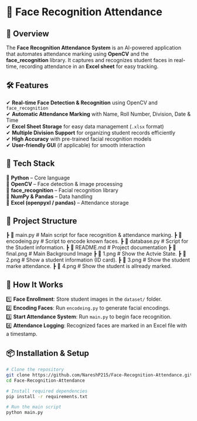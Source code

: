 # 🎯 Face Recognition Attendance   

## 📌 Overview  
The **Face Recognition Attendance System** is an AI-powered application that automates attendance marking using **OpenCV** and the **face_recognition** library. It captures and recognizes student faces in real-time, recording attendance in an **Excel sheet** for easy tracking.  

## 🛠️ Features  
✔ **Real-time Face Detection & Recognition** using OpenCV and `face_recognition`  
✔ **Automatic Attendance Marking** with Name, Roll Number, Division, Date & Time  
✔ **Excel Sheet Storage** for easy data management (`.xlsx` format)  
✔ **Multiple Division Support** for organizing student records efficiently  
✔ **High Accuracy** with pre-trained facial recognition models  
✔ **User-friendly GUI** (if applicable) for smooth interaction  

## 🚀 Tech Stack  
🔹 **Python** – Core language  
🔹 **OpenCV** – Face detection & image processing  
🔹 **face_recognition** – Facial recognition library  
🔹 **NumPy & Pandas** – Data handling  
🔹 **Excel (openpyxl / pandas)** – Attendance storage  

## 📂 Project Structure  
┣ 📜 main.py # Main script for face recognition & attendance marking.
┣ 📜 encodeing.py # Script to encode known faces.
┣ 📜 database.py # Script for the Student information.
┣ 📜 README.md # Project documentation
┣ 📜 final.png # Main Background Image
┣ 📜 1.png # Show the Actvie State.
┣ 📜 2.png # Show a student information (ID card).
┣ 📜 3.png # Show the student marke attendance.
┣ 📜 4.png # Show the student is allready marked.


## 🎯 How It Works  
1️⃣ **Face Enrollment**: Store student images in the `dataset/` folder.  
2️⃣ **Encoding Faces**: Run `encodeing.py` to generate facial encodings.  
3️⃣ **Start Attendance System**: Run `main.py` to begin face recognition.  
4️⃣ **Attendance Logging**: Recognized faces are marked in an Excel file with a timestamp.  

## 📦 Installation & Setup  
```bash
# Clone the repository  
git clone https://github.com/NareshP215/Face-Recognition-Attendance.git  
cd Face-Recognition-Attendance  

# Install required dependencies  
pip install -r requirements.txt  

# Run the main script  
python main.py  
  
